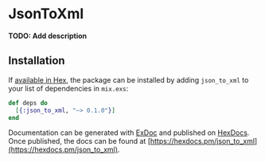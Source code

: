 # JsonToXml

**TODO: Add description**

## Installation

If [available in Hex](https://hex.pm/docs/publish), the package can be installed
by adding `json_to_xml` to your list of dependencies in `mix.exs`:

```elixir
def deps do
  [{:json_to_xml, "~> 0.1.0"}]
end
```

Documentation can be generated with [ExDoc](https://github.com/elixir-lang/ex_doc)
and published on [HexDocs](https://hexdocs.pm). Once published, the docs can
be found at [https://hexdocs.pm/json_to_xml](https://hexdocs.pm/json_to_xml).

